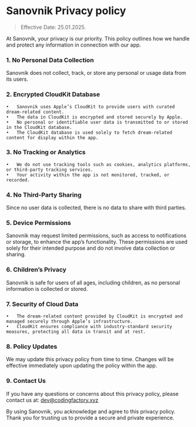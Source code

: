 # Sanovnik Privacy policy

> Effective Date: 25.01.2025.

At Sanovnik, your privacy is our priority. This policy outlines how we handle and protect any information in connection with our app.

### 1. No Personal Data Collection

Sanovnik does not collect, track, or store any personal or usage data from its users.

### 2. Encrypted CloudKit Database
	•	Sanovnik uses Apple’s CloudKit to provide users with curated dream-related content.
	•	The data in CloudKit is encrypted and stored securely by Apple.
	•	No personal or identifiable user data is transmitted to or stored in the CloudKit database.
	•	The CloudKit database is used solely to fetch dream-related content for display within the app.

### 3. No Tracking or Analytics
	•	We do not use tracking tools such as cookies, analytics platforms, or third-party tracking services.
	•	Your activity within the app is not monitored, tracked, or recorded.

### 4. No Third-Party Sharing

Since no user data is collected, there is no data to share with third parties.

### 5. Device Permissions

Sanovnik may request limited permissions, such as access to notifications or storage, to enhance the app’s functionality. These permissions are used solely for their intended purpose and do not involve data collection or sharing.

### 6. Children’s Privacy

Sanovnik is safe for users of all ages, including children, as no personal information is collected or stored.

### 7. Security of Cloud Data
	•	The dream-related content provided by CloudKit is encrypted and managed securely through Apple’s infrastructure.
	•	CloudKit ensures compliance with industry-standard security measures, protecting all data in transit and at rest.

### 8. Policy Updates

We may update this privacy policy from time to time. Changes will be effective immediately upon updating the policy within the app.

### 9. Contact Us

If you have any questions or concerns about this privacy policy, please contact us at:
[dev@codingfactory.xyz](mailto:dev@codingfactory.xyz)

By using Sanovnik, you acknowledge and agree to this privacy policy. Thank you for trusting us to provide a secure and private experience.
